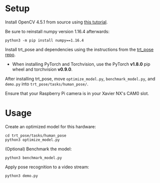 # Setup

Install OpenCV 4.5.1 from source using [this tutorial](https://github.com/UMD-ENEE408I/ENEE408I_Notes_Examples/blob/main/notes/build_install_opencv_4.5.1_and_contrib_xavier_nx.md).

Be sure to reinstall numpy version 1.16.4 afterwards:
    
    python3 -m pip install numpy==1.16.4

Install trt\_pose and dependencies using the instructions from the [trt\_pose repo](https://github.com/NVIDIA-AI-IOT/trt_pose).
- When installing PyTorch and Torchvision, use the PyTorch **v1.8.0** pip wheel and torchvision **v0.9.0**.

After installing trt\_pose, move `optimize_model.py`, `benchmark_model.py`, and `demo.py` into `trt_pose/tasks/human_pose/`.

Ensure that your Raspberry Pi camera is in your Xavier NX's CAM0 slot.

# Usage

Create an optimized model for this hardware:

    cd trt_pose/tasks/human_pose
    python3 optimize_model.py

(Optional) Benchmark the model:

    python3 benchmark_model.py

Apply pose recognition to a video stream:

    python3 demo.py
